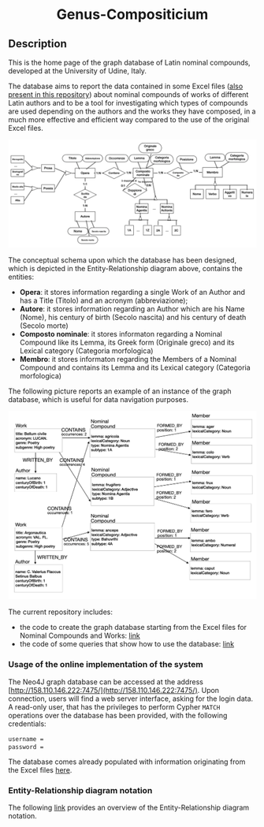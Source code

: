 <div align="center">  
  
  
# Genus-Compositicium
  
</div>

## Description 

This is the home page of the graph database of Latin nominal compounds, developed at the University of Udine, Italy.

The database aims to report the data contained in some Excel files ([also present in this repository](https://github.com/AI4CH-UniUD/Genus-Compositicium/tree/main/Dataset)) about nominal compounds of works of different Latin authors and to be a tool for investigating which types of compounds are used depending on the authors and the works they have composed, in a much more effective and efficient way compared to the use of the original Excel files.

<p align="center">
<img src="https://github.com/AI4CH-UniUD/Genus-Compositicium/blob/main/ER_CompostiNominali.png" alt="Overall Entity-Relationship diagram" />
</p>

The conceptual schema upon which the database has been designed, which is depicted in the Entity-Relationship diagram above, contains the entities:
* **Opera**: it stores information regarding a single Work of an Author and has a Title (Titolo) and an acronym (abbreviazione);
* **Autore**: it stores information regarding an Author which are his Name (Nome), his century of birth (Secolo nascita) and his century of death (Secolo morte)
*  **Composto nominale**: it stores informaton regarding a Nominal Compound like its Lemma, its Greek form (Originale greco) and its Lexical category (Categoria morfologica)
* **Membro**: it stores informaton regarding the Members of a Nominal Compound and contains its Lemma and its Lexical category (Categoria morfologica)

The following picture reports an example of an instance of the graph database, which is useful for data navigation purposes.

<p align="center">
<img src="https://github.com/AI4CH-UniUD/Genus-Compositicium/blob/main/DB_Grafo_Composti_Nominali.png" alt="Subgraph of the Nominal Compounds graph" />
</p>

The current repository includes:
* the code to create the graph database starting from the Excel files for Nominal Compounds and Works: [link](https://github.com/AI4CH-UniUD/Genus-Compositicium/tree/main/Database/src/main/java/it/gt/tesi/compostinominali)
* the code of some queries that show how to use the database: [link](https://github.com/AI4CH-UniUD/Genus-Compositicium/blob/main/example_queries.txt)


### Usage of the online implementation of the system

The Neo4J graph database can be accessed at the address [http://158.110.146.222:7475/](http://158.110.146.222:7475/). Upon connection, users will find a web server interface, asking for the login data. 
A read-only user, that has the privileges to perform Cypher `MATCH` operations over the database has been provided, with the following credentials: 
```
username = 
password = 
```
The database comes already populated with information originating from the Excel files [here](https://github.com/AI4CH-UniUD/Genus-Compositicium/tree/main/Dataset).

### Entity-Relationship diagram notation

The following [link](https://github.com/dslab-uniud/Database-indoor/blob/main/README.md) provides an overview of the Entity-Relationship diagram notation.
